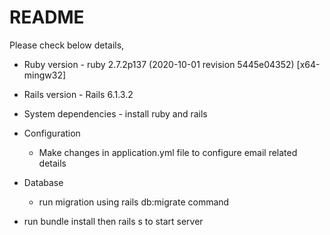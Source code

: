 # README

Please check below details,

- Ruby version - ruby 2.7.2p137 (2020-10-01 revision 5445e04352) [x64-mingw32]

- Rails version - Rails 6.1.3.2

- System dependencies - install ruby and rails

- Configuration

  - Make changes in application.yml file to configure email related details

- Database

  - run migration using rails db:migrate command

- run bundle install then rails s to start server
